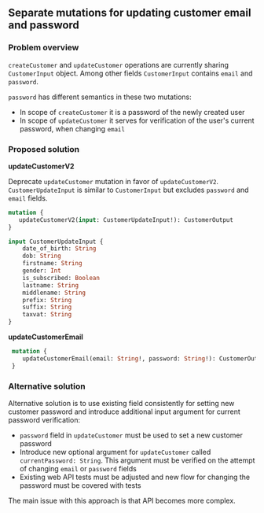 ## Separate mutations for updating customer email and password

### Problem overview
`createCustomer` and `updateCustomer` operations are currently sharing `CustomerInput` object. Among other fields `CustomerInput` contains `email` and `password`.

`password` has different semantics in these two mutations:
 - In scope of `createCustomer` it is a password of the newly created user
 - In scope of `updateCustomer` it serves for verification of the user's current password, when changing `email`

### Proposed solution

**updateCustomerV2**

Deprecate `updateCustomer` mutation in favor of `updateCustomerV2`. `CustomerUpdateInput` is similar to `CustomerInput` but excludes `password` and `email` fields.

 ```graphql
 mutation {
    updateCustomerV2(input: CustomerUpdateInput!): CustomerOutput
 }
 
 input CustomerUpdateInput {
     date_of_birth: String
     dob: String
     firstname: String
     gender: Int
     is_subscribed: Boolean
     lastname: String
     middlename: String
     prefix: String
     suffix: String
     taxvat: String
 }
 ```
 
 **updateCustomerEmail**
 
 ```graphql
  mutation {
     updateCustomerEmail(email: String!, password: String!): CustomerOutput
  }
 ```

 ### Alternative solution
 
 Alternative solution is to use existing field consistently for setting new customer password and introduce additional input argument for current password verification:

 - `password` field in `updateCustomer` must be used to set a new customer password
 - Introduce new optional argument for `updateCustomer` called `currentPassword: String`. This argument must be verified on the attempt of changing `email` or `password` fields
 - Existing web API tests must be adjusted and new flow for changing the password must be covered with tests
 
 The main issue with this approach is that API becomes more complex.

